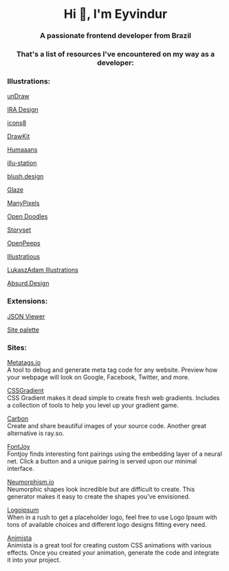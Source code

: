 <h1 align="center">Hi 👋, I'm Eyvindur</h1>
<h3 align="center">A passionate frontend developer from Brazil</h3>

<h3 align="center">That's a list of resources I've encountered on my way as a developer:</h3>

<h3>
  Illustrations:
</h3>


<a href="https://undraw.co/illustrations" target="_bank">unDraw</a>

<a href="https://iradesign.io/illustrations" target="_bank">IRA Design</a>

<a href="https://icons8.com/illustrations" target="_bank">icons8</a>

<a href="https://www.drawkit.io/" target="_bank">DrawKit</a>

<a href="https://www.humaaans.com/" target="_bank">Humaaans</a>

<a href="https://themeisle.com/illustrations/" target="_bank">illu-station</a>

<a href="https://blush.design/" target="_bank">blush.design</a>

<a href="https://www.glazestock.com/" target="_bank">Glaze</a>

<a href="https://www.manypixels.co/gallery" target="_bank">ManyPixels</a>

<a href="https://www.opendoodles.com/" target="_bank">Open Doodles</a>

<a href="https://storyset.com/" target="_bank">Storyset</a>

<a href="https://www.openpeeps.com/" target="_bank">OpenPeeps</a>

<a href="https://illustratious.com/?category=illustration&premium=false" target="_bank">Illustratious</a>

<a href="https://lukaszadam.com/illustrations" target="_bank">LukaszAdam Illustrations</a>

<a href="https://absurd.design/" target="_bank">Absurd.Design</a>




<h3>
  Extensions:
</h3>

<a href="https://github.com/tulios/json-viewer" target="_bank">JSON Viewer</a>

<a href="http://palette.site/" target="_bank">Site palette</a>


<h3>
  Sites:
</h3>

<a href="https://metatags.io/" target="_bank">Metatags.io</a>
<br>
<span>A tool to debug and generate meta tag code for any website. Preview how your webpage will look on Google, Facebook, Twitter, and more.</span>

<a href="https://cssgradient.io/gradient-backgrounds/" target="_bank">CSSGradient</a>
<br>
<span>CSS Gradient makes it dead simple to create fresh web gradients. Includes a collection of tools to help you level up your gradient game.</span>

<a href="https://carbon.now.sh/" target="_bank">Carbon</a>
<br>
<span>Create and share beautiful images of your source code. Another great alternative is ray.so.</span>

<a href="https://fontjoy.com/" target="_bank">FontJoy</a>
<br>
<span>Fontjoy finds interesting font pairings using the embedding layer of a neural net. Click a button and a unique pairing is served upon our minimal interface.</span>

<a href="https://neumorphism.io/#e0e0e0" target="_bank">Neumorphism.io</a>
<br>
<span>Neumorphic shapes look incredible but are difficult to create. This generator makes it easy to create the shapes you’ve envisioned.</span>

<a href="https://logoipsum.com" target="_bank">Logoipsum</a>
<br>
<span>When in a rush to get a placeholder logo, feel free to use Logo Ipsum with tons of available choices and different logo designs fitting every need.</span>


<a href="https://animista.net/" target="_bank">Animista</a>
<br>
<span>Animista is a great tool for creating custom CSS animations with various effects. Once you created your animation, generate the code and integrate it into your project.</span>

